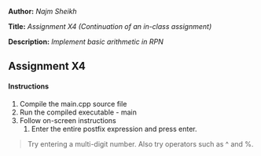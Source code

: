 **Author:** *Najm Sheikh*

**Title:** *Assignment X4 (Continuation of an in-class assignment)*

**Description:** *Implement basic arithmetic in RPN*

## Assignment X4

#### Instructions
1. Compile the main.cpp source file
2. Run the compiled executable - main
3. Follow on-screen instructions
	1. Enter the entire postfix expression and press enter.

> Try entering a multi-digit number. Also try operators such as ^ and %.
